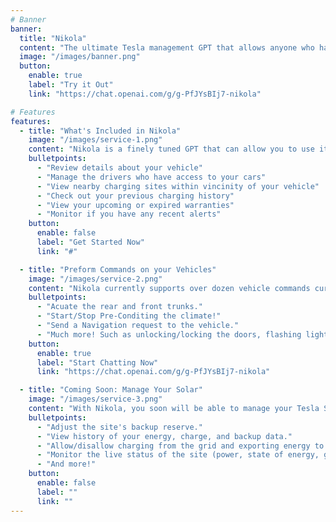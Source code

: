 ```yaml
---
# Banner
banner:
  title: "Nikola"
  content: "The ultimate Tesla management GPT that allows anyone who has a Tesla Account to manage their fleet!"
  image: "/images/banner.png"
  button:
    enable: true
    label: "Try it Out"
    link: "https://chat.openai.com/g/g-PfJYsBIj7-nikola"

# Features
features:
  - title: "What's Included in Nikola"
    image: "/images/service-1.png"
    content: "Nikola is a finely tuned GPT that can allow you to use it as the ultimate assistant and knowledge expert on your Tesla vehicles."
    bulletpoints:
      - "Review details about your vehicle"
      - "Manage the drivers who have access to your cars"
      - "View nearby charging sites within vincinity of your vehicle"
      - "Check out your previous charging history"
      - "View your upcoming or expired warranties"
      - "Monitor if you have any recent alerts"
    button:
      enable: false
      label: "Get Started Now"
      link: "#"

  - title: "Preform Commands on your Vehicles"
    image: "/images/service-2.png"
    content: "Nikola currently supports over dozen vehicle commands currently with more coming soon!"
    bulletpoints:
      - "Acuate the rear and front trunks."
      - "Start/Stop Pre-Conditing the climate!"
      - "Send a Navigation request to the vehicle."
      - "Much more! Such as unlocking/locking the doors, flashing lights, and honking the horn."
    button:
      enable: true
      label: "Start Chatting Now"
      link: "https://chat.openai.com/g/g-PfJYsBIj7-nikola"

  - title: "Coming Soon: Manage Your Solar"
    image: "/images/service-3.png"
    content: "With Nikola, you soon will be able to manage your Tesla Solar Energy products along with your vehicles."
    bulletpoints:
      - "Adjust the site's backup reserve."
      - "View history of your energy, charge, and backup data."
      - "Allow/disallow charging from the grid and exporting energy to the grid"
      - "Monitor the live status of the site (power, state of energy, grid status, storm mode)"
      - "And more!"
    button:
      enable: false
      label: ""
      link: ""
---
```

